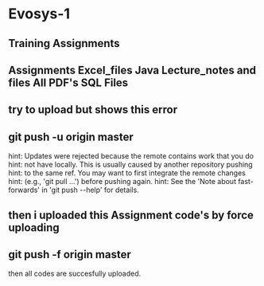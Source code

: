 # Evosys-1
Training Assignments
----------------------------------------------------------------------------------------
Assignments
Excel_files
Java
Lecture_notes and files
All PDF's
SQL Files
---------------------------------------------------------------------------------------


try to upload but shows this error 
----------------------------------------------------------------------------------------
git push -u origin master
----------------------------------------------------------------------------------------
hint: Updates were rejected because the remote contains work that you do
hint: not have locally. This is usually caused by another repository pushing
hint: to the same ref. You may want to first integrate the remote changes
hint: (e.g., 'git pull ...') before pushing again.
hint: See the 'Note about fast-forwards' in 'git push --help' for details.


then i uploaded this Assignment code's by force uploading
----------------------------------------------------------------------------------------
git push -f origin master
----------------------------------------------------------------------------------------

then all codes are succesfully uploaded.
